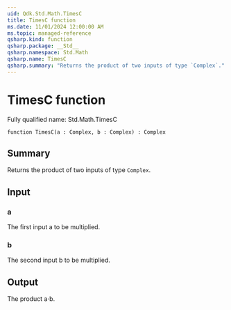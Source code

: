 ```yaml
---
uid: Qdk.Std.Math.TimesC
title: TimesC function
ms.date: 11/01/2024 12:00:00 AM
ms.topic: managed-reference
qsharp.kind: function
qsharp.package: __Std__
qsharp.namespace: Std.Math
qsharp.name: TimesC
qsharp.summary: "Returns the product of two inputs of type `Complex`."
---
```


# TimesC function

Fully qualified name: Std.Math.TimesC

```qsharp
function TimesC(a : Complex, b : Complex) : Complex
```

## Summary
Returns the product of two inputs of type `Complex`.

## Input
### a
The first input a to be multiplied.
### b
The second input b to be multiplied.

## Output
The product a⋅b.

